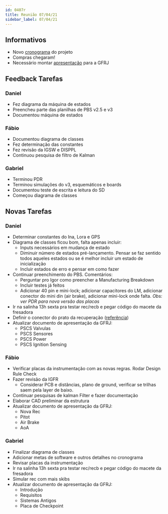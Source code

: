 ```yaml
---
id: 0407r
title: Reunião 07/04/21
sidebar_label: 07/04/21
---
```

## Informativos
- Novo [cronograma](https://docs.google.com/spreadsheets/d/13qKBAYcTGG8PJqeEM_EExLm43UqIcl2GsDyZCErJj1k/edit#gid=598607884) do projeto
- Compras chegaram!
- Necessário montar [apresentação](https://docs.google.com/presentation/d/1AsW86TPXRB374yOl4DFC_aSDflvZj5Jopi1SAYcKe7E/edit#slide=id.gade73bc0f6_1_0) para a GFRJ

## Feedback Tarefas
### Daniel
- Fez diagrama da máquina de estados
- Preencheu parte das planilhas de PBS v2.5 e v3
- Documentou máquina de estados

### Fábio
- Documentou diagrama de classes
- Fez determinação das constantes
- Fez revisão da IGSW e DISPPL 
- Continuou pesquisa de filtro de Kalman

### Gabriel
- Terminou PDR
- Terminou simulações do v3, esquemáticos e boards
- Documentou teste de escrita e leitura do SD
- Começou diagrama de classes

## Novas Tarefas
### Daniel
- Determinar constantes do Ina, Lora e GPS
- Diagrama de classes ficou bom, falta apenas incluir:
    - Inputs necessários em mudança de estado
    - Diminuir número de estados pré-lançamento. Pensar se faz sentido todos aqueles estados ou se é melhor incluir um estado de inicialização
    - Incluir estados de erro e pensar em como fazer
- Continuar preenchimento do PBS. Comentários:
    - Perguntar pro Igor como preencher a Manufacturing Breakdown
    - Incluir testes já feitos
    - Adicionar 40 pin e mini-lock; adicionar capacitores do LM, adicionar conector do mini din (air brake), adicionar mini-lock onde falta. *Obs: ver PDR para nova versão das placas*
- Ir na salinha 13h sexta pra testar rec/recb e pegar código do macete da fresadora
- Definir o conector do prato da recuperação ([referência](http://localhost:3000/avionicsdocumentation/docs/reuniao/21/0401i))
- Atualizar documento de apresentação da GFRJ:
    - PSCS Valvulas
    - PSCS Sensores
    - PSCS Power
    - PSCS Ignition Sensing

### Fábio
- Verificar placas da instrumentação com as novas regras. Rodar Design Rule Check
- Fazer revisão da IGFR
    - Considerar PCB e distâncias, plano de ground, verificar se trilhas saem pela layer de baixo.
- Continuar pesquisas de kalman Filter e fazer documentação
- Elaborar CAD preliminar da estrutura
- Atualizar documento de apresentação da GFRJ:
    - Nova Rec
    - Pitot
    - Air Brake
    - AoA

### Gabriel
- Finalizar diagrama de classes
- Adicionar metas de software e outros detalhes no cronograma
- Revisar placas da instrumentação
- Ir na salinha 13h sexta pra testar rec/recb e pegar código do macete da fresadora
- Simular rec com mais skibs
- Atualizar documento de apresentação da GFRJ:
    - Introdução
    - Requisitos
    - Sistemas Antigos
    - Placa de Checkpoint
